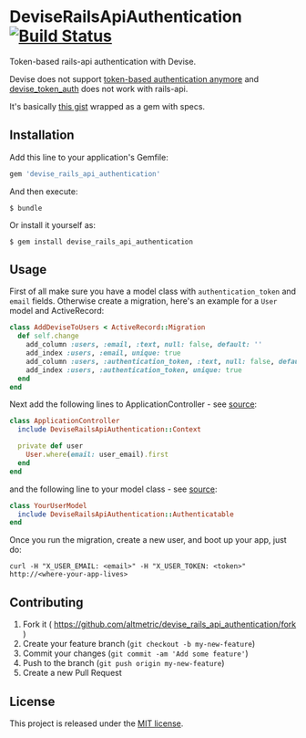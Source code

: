 # DeviseRailsApiAuthentication [![Build Status](https://travis-ci.org/altmetric/devise-rails-api-authentication.svg?branch=master)](https://travis-ci.org/altmetric/devise-rails-api-authentication)

Token-based rails-api authentication with Devise.

Devise does not support [token-based authentication anymore](https://github.com/plataformatec/devise/issues/2739)
and [devise_token_auth](https://github.com/lynndylanhurley/devise_token_auth) does not work with rails-api.

It's basically [this gist](https://gist.github.com/josevalim/fb706b1e933ef01e4fb6) wrapped as a gem with specs.

## Installation

Add this line to your application's Gemfile:

```ruby
gem 'devise_rails_api_authentication'
```

And then execute:

    $ bundle

Or install it yourself as:

    $ gem install devise_rails_api_authentication

## Usage

First of all make sure you have a model class with `authentication_token` and `email` fields.
Otherwise create a migration, here's an example for a `User` model and ActiveRecord:

```ruby
class AddDeviseToUsers < ActiveRecord::Migration
  def self.change
    add_column :users, :email, :text, null: false, default: ''
    add_index :users, :email, unique: true
    add_column :users, :authentication_token, :text, null: false, default: ''
    add_index :users, :authentication_token, unique: true
  end
end
```

Next add the following lines to ApplicationController - see [source](https://github.com/altmetric/devise-rails-api-authentication/blob/master/lib/devise_rails_api_authentication/context.rb):

```ruby
class ApplicationController
  include DeviseRailsApiAuthentication::Context

  private def user
    User.where(email: user_email).first
  end
end
```

and the following line to your model class - see [source](https://github.com/altmetric/devise-rails-api-authentication/blob/master/lib/devise_rails_api_authentication/authenticatable.rb):

```ruby
class YourUserModel
  include DeviseRailsApiAuthentication::Authenticatable
end
```

Once you run the migration, create a new user, and boot up your app, just do:

```shell
curl -H "X_USER_EMAIL: <email>" -H "X_USER_TOKEN: <token>" http://<where-your-app-lives>
```

## Contributing

1. Fork it ( https://github.com/altmetric/devise_rails_api_authentication/fork )
2. Create your feature branch (`git checkout -b my-new-feature`)
3. Commit your changes (`git commit -am 'Add some feature'`)
4. Push to the branch (`git push origin my-new-feature`)
5. Create a new Pull Request

## License

This project is released under the [MIT license](https://github.com/altmetric/devise-rails-api-authentication/blob/master/LICENSE.txt).

